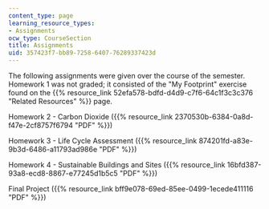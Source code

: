 ```yaml
---
content_type: page
learning_resource_types:
- Assignments
ocw_type: CourseSection
title: Assignments
uid: 357423f7-bb89-7258-6407-76289337423d
---
```


The following assignments were given over the course of the semester. Homework 1 was not graded; it consisted of the "My Footprint" exercise found on the {{% resource_link 52efa578-bdfd-d4d9-c7f6-64c1f3c3c376 "Related Resources" %}} page.

Homework 2 - Carbon Dioxide ({{% resource_link 2370530b-6384-0a8d-f47e-2cf8757f6794 "PDF" %}})

Homework 3 - Life Cycle Assessment ({{% resource_link 874201fd-a83e-9b3d-6486-a11793ad986e "PDF" %}})

Homework 4 - Sustainable Buildings and Sites ({{% resource_link 16bfd387-93a8-ecd8-8867-e77245d1b5c5 "PDF" %}})

Final Project ({{% resource_link bff9e078-69ed-85ee-0499-1ecede411116 "PDF" %}})